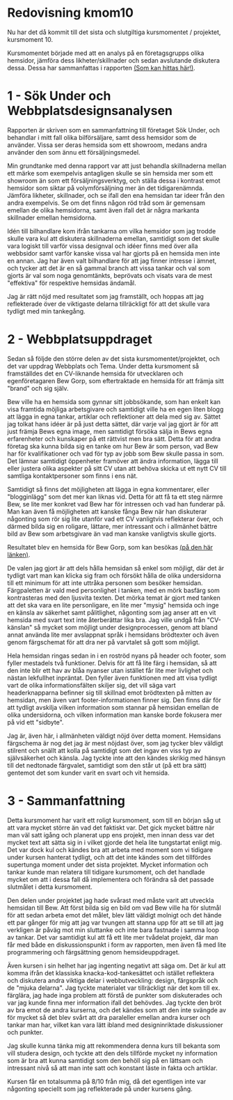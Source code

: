 ---
---
Redovisning kmom10
=========================

Nu har det då kommit till det sista och slutgiltiga kursmomentet / projektet, kursmoment 10.

Kursmomentet började med att en analys på en företagsgrupps olika hemsidor, jämföra dess likheter/skillnader och sedan avslutande diskutera dessa. Dessa har sammanfattas i rapporten [(Som kan hittas här!)](http://www.student.bth.se/~ollu19/dbwebb-kurser/design/me/redovisa/htdocs/rapport/webbplatsdesign).

# 1 - Sök Under och Webbplatsdesignsanalysen

Rapporten är skriven som en sammanfattning till företaget Sök Under, och behandlar i mitt fall olika bilförsäljare, samt dess hemsidor som de använder. Vissa ser deras hemsida som ett showroom, medans andra använder den som ännu ett försäljningsmedel.

Min grundtanke med denna rapport var att just behandla skillnaderna mellan ett märke som exempelvis antagligen skulle se sin hemsida mer som ett showroom än som ett försäljningsverktyg, och ställa dessa i kontrast emot hemsidor som siktar på volymförsäljning mer än det tidigarenämnda. Jämföra likheter, skillnader, och se ifall den ena hemsidan tar ideer från den andra exempelvis. Se om det finns någon röd tråd som är gemensam emellan de olika hemsidorna, samt även ifall det är några markanta skillnader emellan hemsidorna.

Idén till bilhandlare kom ifrån tankarna om vilka hemsidor som jag trodde skulle vara kul att diskutera skillnaderna emellan, samtidigt som det skulle vara logiskt till varför vissa designval och idéer finns med över alla webbsidor samt varför kanske vissa val har gjorts på en hemsida men inte en annan. Jag har även valt bilhandlare för att jag finner intresse i ämnet, och tycker att det är en så gammal branch att vissa tankar och val som gjorts är val som noga genomtänkts, beprövats och visats vara de mest "effektiva" för respektive hemsidas ändamål.

Jag är rätt nöjd med resultatet som jag framställt, och hoppas att jag reflekterade över de viktigaste delarna tillräckligt för att det skulle vara tydligt med min tankegång.

# 2 - Webbplatsuppdraget

Sedan så följde den större delen av det sista kursmomentet/projektet, och det var uppdrag Webbplats och Tema. Under detta kursmoment så framställdes det en CV-liknande hemsida för utvecklaren och egenföretagaren Bew Gorp, som eftertraktade en hemsida för att främja sitt "brand" och sig själv.

Bew ville ha en hemsida som gynnar sitt jobbsökande, som han enkelt kan visa framtida möjliga arbetsgivare och samtidigt ville ha en egen liten blogg att lägga in egna tankar, artiklar och reflektioner att dela med sig av. Sättet jag tolkat hans idéer är på just detta sättet, där varje val jag gjort är för att just främja Bews egna image, men samtidigt försöka sälja in Bews egna erfarenheter och kunskaper på ett rättvist men bra sätt. Detta för att andra företag ska kunna bilda sig en tanke om hur Bew är som person, vad Bew har för kvalifikationer och vad för typ av jobb som Bew skulle passa in som. Det lämnar samtidigt öppenheter framöver att ändra information, lägga till eller justera olika aspekter på sitt CV utan att behöva skicka ut ett nytt CV till samtliga kontaktpersoner som finns i ens nät.

Samtidigt så finns det möjligheten att lägga in egna kommentarer, eller "blogginlägg" som det mer kan liknas vid. Detta för att få ta ett steg närmre Bew, se lite mer konkret vad Bew har för intressen och vad han funderar på. Man kan även få möjligheten att kanske fånga Bew när han diskuterar någonting som rör sig lite utanför vad ett CV vanligtvis reflekterar över, och därmed bilda sig en roligare, lättare, mer intressant och i allmänhet bättre bild av Bew som arbetsgivare än vad man kanske vanligtvis skulle gjorts.

Resultatet blev en hemsida för Bew Gorp, som kan besökas [(på den här länken)](http://www.student.bth.se/~ollu19/dbwebb-kurser/design/me/proj/htdocs/).

De valen jag gjort är att dels hålla hemsidan så enkel som möjligt, där det är tydligt vart man kan klicka sig fram och försökt hålla de olika undersidorna till ett minimum för att inte uttråka personen som besöker hemsidan. Färgpaletten är vald med personlighet i tanken, med en mörk basfärg som kontrasteras med den ljusvita texten. Det mörka temat är gjort med tanken att det ska vara en lite personligare, en lite mer "mysig" hemsida och inge en känsla av säkerhet samt pålitlighet, någonting som jag anser att en vit hemsida med svart text inte återberättar lika bra. Jag ville undgå från "CV-känslan" så mycket som möjligt under designprocessen, genom att bland annat använda lite mer avslappnat språk i hemsidans brödtexter och även genom färgschemat för att dra ner på varvtalet så gott som möjligt.

Hela hemsidan ringas sedan in i en roströd nyans på header och footer, som fyller mestadels två funktioner. Delvis för att få lite färg i hemsidan, så att den inte blir ett hav av blåa nyanser utan istället får lite mer livlighet och nästan lekfullhet inpräntat. Den fyller även funktionen med att visa tydligt vart de olika informationsfälten skiljer sig, det vill säga vart headerknapparna befinner sig till skillnad emot brödtexten på mitten av hemsidan, men även vart footer-informationen finner sig. Den finns där för att tydligt avskilja vilken information som stannar på hemsidan emellan de olika undersidorna, och vilken information man kanske borde fokusera mer på vid ett "sidbyte".

Jag är, även här, i allmänheten väldigt nöjd över detta moment. Hemsidans färgschema är nog det jag är mest nöjdast över, som jag tycker blev väldigt stilrent och snällt att kolla på samtidigt som det ingav en viss typ av självsäkerhet och känsla. Jag tyckte inte att den kändes skrikig med hänsyn till det nedtonade färgvalet, samtidigt som den står ut (på ett bra sätt) gentemot det som kunder varit en svart och vit hemsida.

# 3 - Sammanfattning

Detta kursmoment har varit ett roligt kursmoment, som till en början såg ut att vara mycket större än vad det faktiskt var. Det gick mycket bättre när man väl satt igång och planerat upp ens projekt, men innan dess var det mycket text att sätta sig in i vilket gjorde det hela lite tungstartat enligt mig. Det var dock kul och kändes bra att arbeta med moment som vi tidigare under kursen hanterat tydligt, och att det inte kändes som det tillfördes supertunga moment under det sista projektet. Mycket information och tankar kunde man relatera till tidigare kursmoment, och det handlade mycket om att i dessa fall då implementera och förändra så det passade slutmålet i detta kursmoment.

Den delen under projektet jag hade svårast med måste varit att utveckla hemsidan till Bew. Att först bilda sig en bild om vad Bew ville ha för slutmål för att sedan arbeta emot det målet, blev lätt väldigt molnigt och det hände ett par gånger för mig att jag var tvungen att stanna upp för att se till att jag verkligen är påväg mot min sluttanke och inte bara fastnade i samma loop av tankar. Det var samtidigt kul att få ett lite mer tvådelat projekt, där man får med både en diskussionspunkt i form av rapporten, men även få med lite programmering och färgsättning genom hemsideuppdraget.

Även kursen i sin helhet har jag ingenting negativt att säga om. Det är kul att komma ifrån det klassiska knacka-kod-tankesättet och istället reflektera och diskutera andra viktiga delar i webbutveckling: design, färgspråk och de "mjuka delarna". Jag tyckte materialet var tillräckligt när det kom till ex. färglära, jag hade inga problem att förstå de punkter som diskuterades och var jag kunde finna mer information ifall det behövdes. Jag tyckte den bröt av bra emot de andra kurserna, och det kändes som att den inte svängde av för mycket så det blev svårt att dra paraleller emellan andra kurser och tankar man har, vilket kan vara lätt ibland med designinriktade diskussioner och punkter.

Jag skulle kunna tänka mig att rekommendera denna kurs till bekanta som vill studera design, och tyckte att den dels tillförde mycket ny information som är bra att kunna samtidigt som den behöll sig på en lättsam och intressant nivå så att man inte satt och konstant läste in fakta och artiklar.

Kursen får en totalsumma på 8/10 från mig, då det egentligen inte var någonting speciellt som jag reflekterade på under kursens gång. 
